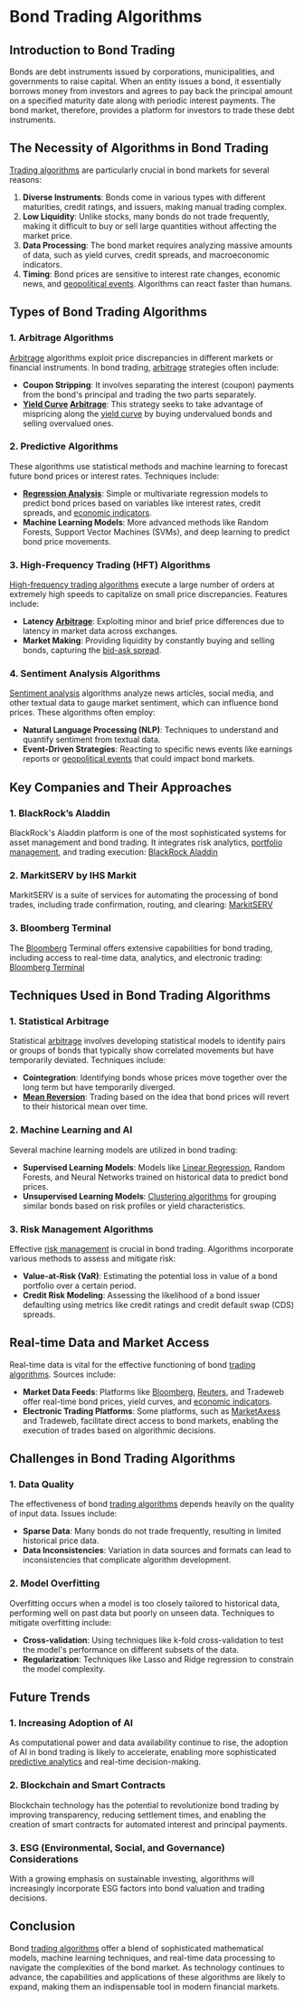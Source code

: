 # Bond Trading Algorithms

## Introduction to Bond Trading
Bonds are debt instruments issued by corporations, municipalities, and governments to raise capital. When an entity issues a bond, it essentially borrows money from investors and agrees to pay back the principal amount on a specified maturity date along with periodic interest payments. The bond market, therefore, provides a platform for investors to trade these debt instruments.

## The Necessity of Algorithms in Bond Trading
[Trading algorithms](../t/trading_algorithms.md) are particularly crucial in bond markets for several reasons:

1. **Diverse Instruments**: Bonds come in various types with different maturities, credit ratings, and issuers, making manual trading complex.
2. **Low Liquidity**: Unlike stocks, many bonds do not trade frequently, making it difficult to buy or sell large quantities without affecting the market price.
3. **Data Processing**: The bond market requires analyzing massive amounts of data, such as yield curves, credit spreads, and macroeconomic indicators.
4. **Timing**: Bond prices are sensitive to interest rate changes, economic news, and [geopolitical events](../g/geopolitical_events.md). Algorithms can react faster than humans.

## Types of Bond Trading Algorithms

### 1. Arbitrage Algorithms
[Arbitrage](../a/arbitrage.md) algorithms exploit price discrepancies in different markets or financial instruments. In bond trading, [arbitrage](../a/arbitrage.md) strategies often include:

- **Coupon Stripping**: It involves separating the interest (coupon) payments from the bond's principal and trading the two parts separately.
- **[Yield Curve](../y/yield_curve.md) [Arbitrage](../a/arbitrage.md)**: This strategy seeks to take advantage of mispricing along the [yield curve](../y/yield_curve.md) by buying undervalued bonds and selling overvalued ones.

### 2. Predictive Algorithms
These algorithms use statistical methods and machine learning to forecast future bond prices or interest rates. Techniques include:

- **[Regression Analysis](../r/regression_analysis.md)**: Simple or multivariate regression models to predict bond prices based on variables like interest rates, credit spreads, and [economic indicators](../e/economic_indicators.md).
- **Machine Learning Models**: More advanced methods like Random Forests, Support Vector Machines (SVMs), and deep learning to predict bond price movements.

### 3. High-Frequency Trading (HFT) Algorithms
[High-frequency trading algorithms](../h/high-frequency_trading_algorithms.md) execute a large number of orders at extremely high speeds to capitalize on small price discrepancies. Features include:

- **Latency [Arbitrage](../a/arbitrage.md)**: Exploiting minor and brief price differences due to latency in market data across exchanges.
- **Market Making**: Providing liquidity by constantly buying and selling bonds, capturing the [bid-ask spread](../b/bid-ask_spread.md).

### 4. Sentiment Analysis Algorithms
[Sentiment analysis](../s/sentiment_analysis.md) algorithms analyze news articles, social media, and other textual data to gauge market sentiment, which can influence bond prices. These algorithms often employ:

- **Natural Language Processing (NLP)**: Techniques to understand and quantify sentiment from textual data.
- **Event-Driven Strategies**: Reacting to specific news events like earnings reports or [geopolitical events](../g/geopolitical_events.md) that could impact bond markets.

## Key Companies and Their Approaches

### 1. BlackRock’s Aladdin
BlackRock's Aladdin platform is one of the most sophisticated systems for asset management and bond trading. It integrates risk analytics, [portfolio management](../p/portfolio_management.md), and trading execution:
[BlackRock Aladdin](https://www.blackrock.com/aladdin/products/aladdin-platform)

### 2. MarkitSERV by IHS Markit
MarkitSERV is a suite of services for automating the processing of bond trades, including trade confirmation, routing, and clearing:
[MarkitSERV](https://ihsmarkit.com/products/markitserv.html)

### 3. Bloomberg Terminal
The [Bloomberg](../b/bloomberg.md) Terminal offers extensive capabilities for bond trading, including access to real-time data, analytics, and electronic trading:
[Bloomberg Terminal](https://www.bloomberg.com/professional/solution/bloomberg-terminal/)

## Techniques Used in Bond Trading Algorithms

### 1. Statistical Arbitrage
Statistical [arbitrage](../a/arbitrage.md) involves developing statistical models to identify pairs or groups of bonds that typically show correlated movements but have temporarily deviated. Techniques include:

- **Cointegration**: Identifying bonds whose prices move together over the long term but have temporarily diverged.
- **[Mean Reversion](../m/mean_reversion.md)**: Trading based on the idea that bond prices will revert to their historical mean over time.

### 2. Machine Learning and AI
Several machine learning models are utilized in bond trading:

- **Supervised Learning Models**: Models like [Linear Regression](../l/linear_regression.md), Random Forests, and Neural Networks trained on historical data to predict bond prices.
- **Unsupervised Learning Models**: [Clustering algorithms](../c/clustering_algorithms.md) for grouping similar bonds based on risk profiles or yield characteristics.

### 3. Risk Management Algorithms
Effective [risk management](../r/risk_management.md) is crucial in bond trading. Algorithms incorporate various methods to assess and mitigate risk:

- **Value-at-Risk (VaR)**: Estimating the potential loss in value of a bond portfolio over a certain period.
- **Credit Risk Modeling**: Assessing the likelihood of a bond issuer defaulting using metrics like credit ratings and credit default swap (CDS) spreads.

## Real-time Data and Market Access
Real-time data is vital for the effective functioning of bond [trading algorithms](../t/trading_algorithms.md). Sources include:

- **Market Data Feeds**: Platforms like [Bloomberg](../b/bloomberg.md), [Reuters](../r/reuters.md), and Tradeweb offer real-time bond prices, yield curves, and [economic indicators](../e/economic_indicators.md).
- **Electronic Trading Platforms**: Some platforms, such as [MarketAxess](../m/marketaxess.md) and Tradeweb, facilitate direct access to bond markets, enabling the execution of trades based on algorithmic decisions.

## Challenges in Bond Trading Algorithms

### 1. Data Quality
The effectiveness of bond [trading algorithms](../t/trading_algorithms.md) depends heavily on the quality of input data. Issues include:

- **Sparse Data**: Many bonds do not trade frequently, resulting in limited historical price data.
- **Data Inconsistencies**: Variation in data sources and formats can lead to inconsistencies that complicate algorithm development.

### 2. Model Overfitting
Overfitting occurs when a model is too closely tailored to historical data, performing well on past data but poorly on unseen data. Techniques to mitigate overfitting include:

- **Cross-validation**: Using techniques like k-fold cross-validation to test the model's performance on different subsets of the data.
- **Regularization**: Techniques like Lasso and Ridge regression to constrain the model complexity.

## Future Trends

### 1. Increasing Adoption of AI
As computational power and data availability continue to rise, the adoption of AI in bond trading is likely to accelerate, enabling more sophisticated [predictive analytics](../p/predictive_analytics.md) and real-time decision-making.

### 2. Blockchain and Smart Contracts
Blockchain technology has the potential to revolutionize bond trading by improving transparency, reducing settlement times, and enabling the creation of smart contracts for automated interest and principal payments.

### 3. ESG (Environmental, Social, and Governance) Considerations
With a growing emphasis on sustainable investing, algorithms will increasingly incorporate ESG factors into bond valuation and trading decisions.

## Conclusion
Bond [trading algorithms](../t/trading_algorithms.md) offer a blend of sophisticated mathematical models, machine learning techniques, and real-time data processing to navigate the complexities of the bond market. As technology continues to advance, the capabilities and applications of these algorithms are likely to expand, making them an indispensable tool in modern financial markets.